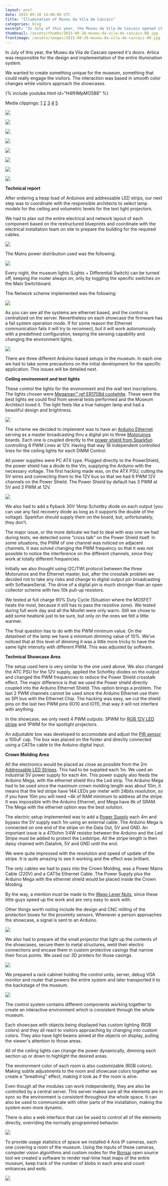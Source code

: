 ```yaml
---
layout: post
date: 2015-09-28 14:00:00 UTC
title: "Illumination of Museu da Vila de Cascais"
categories: blog
excerpt: "In July of this year, the Museu da Vila de Cascais opened it's doors. Artica was responsible for the design and implementation of the entire illumination system."
thumbnail: /assets/thumbs/2015-09-28-museu-da-vila-de-cascais-08.jpg
frontimage: /assets/images/2015-09-28-museu-da-vila-de-cascais-08.jpg
---
```


In July of this year, the Museu da Vila de Cascais opened it's doors. Artica was responsible for the design and implementation of the entire illumination system.

We wanted to create something unique for the museum, something that could really engage the visitors. The interaction was based in smooth color changes while visitors approach the showcases.

{% include youtube.html id="H4fHMpMO588" %}

Media clippings: [1][1] [2][2] [3][3] [4][4] [5][5]

![](/assets/images/2015-09-28-museu-da-vila-de-cascais-01.jpg)

![](/assets/images/2015-09-28-museu-da-vila-de-cascais-02.jpg)

![](/assets/images/2015-09-28-museu-da-vila-de-cascais-03.jpg)

![](/assets/images/2015-09-28-museu-da-vila-de-cascais-04.jpg)

![](/assets/images/2015-09-28-museu-da-vila-de-cascais-05.jpg)

![](/assets/images/2015-09-28-museu-da-vila-de-cascais-06.jpg)

![](/assets/images/2015-09-28-museu-da-vila-de-cascais-07.jpg)

![](/assets/images/2015-09-28-museu-da-vila-de-cascais-08.jpg)

**Technical report**

After ordering a heap load of Arduinos and addressable LED strips, our next step was to coordinate with the responsible architects to select lamp models for the ceiling and volumetric levels for the text light projectors.

We had to plan out the entire electrical and network layout of each component based on the restructured blueprints and coordinate with the electrical installation team on site to prepare the building for the required cables.

![](/assets/images/2015-09-28-museu-da-vila-de-cascais-19.jpg)

The Mains power distribution used was the following:

![](/assets/images/2015-09-28-museu-da-vila-de-cascais-15.png)
 
Every night, the museum lights (Lights + Differential Switch) can be turned off, keeping the router always on, only by toggling the specific switches on the Main Switchboard.

The Network scheme implemented was the following:

![](/assets/images/2015-09-28-museu-da-vila-de-cascais-16.png)

As you can see all the systems are ethernet based, and the control is centralized on the server. Nevertheless on each showcase the firmware has a fail system operation mode. If for some reason the Ethernet communication fails it will try to reconnect, but it will work autonomously with a predefined configuration, keeping the sensing capability and changing the environment lights.

![](/assets/images/2015-09-28-museu-da-vila-de-cascais-17.png)

There are three different Arduino-based setups in the museum. In each one we had to take some precautions on the initial development for the specific application. This issues will be detailed next.

**Ceiling environment and text lights**

These control the lights for the environment and the wall text inscriptions. The lights chosen were [Megaman™ ref ER1708d coolwhite][7]. These were the best lights we could find from several tests performed and the Museum Architect loved it. The light feels like a true halogen lamp and had a beautiful design and brightness.

![](/assets/images/2015-09-28-museu-da-vila-de-cascais-18.png)

The scheme we decided to implement was to have an [Arduino Ethernet][8] serving as a master broadcasting thru a digital pin to three [Motoruinos][9] boards. Each one is coupled directly to the [power shield from Sparkfun][10] controlling 6 PWM Lines at 12V. Having that way 18 independent controlled lines for the ceiling lights for each DIMM Control.

All power supplies were PC ATX type. Plugged directly to the PowerShield, the power shield has a diode to the Vin, supplying the Arduino with the necessary voltage. The first hacking made was, on the ATX PSU, cutting the 5V wires and connecting them to the 12V bus so that we had 6 PWM 12V channels on the Power Shield. The Power Shield by default has 3 PWM at 5V and 3 PWM at 12V.

![](/assets/images/2015-09-28-museu-da-vila-de-cascais-09.jpg)

We also had to add a flyback 30V 1Amp Schottky diode on each output (you can use any fast recovery diode as long as it supports the double of the voltage). Sparkfun should supply them on the board, but, unfortunately, they don’t.

The major issue, or the more delicate we had to deal with was one we had during tests, we detected some “cross talk” on the Power Shield itself. In some situations, the PWM of one channel was noticed on adjacent channels. It was solved changing the PWM frequency so that it was not possible to notice the interference on the different channels, since they work at totally different frequencies.

Initially we also thought using I2C/TWI protocol between the three Motoruinos and the Ethernet master, but, after the crosstalk problem we decided not to take any risks and change to digital output pin broadcasting with SoftwareSerial. The drive of a digital pin is much stronger than an open collector scheme with two 10k pull-up resistors.

We tested at full charge 90% Duty Cycle (Situation where the MOSFET heats the most, because it still has to pass the resistive zone). We tested during full work day and all the Mosfet were only warm. Still we chose to add some heatsink just to be sure, but only on the ones we felt a little warmer.

The final question has to do with the PWM minimum value. On the datasheet of the lamp we have a minimum dimming value of 10%. We’ve noticed that at this level of dimming it was a little more tricky to have the same light intensity with different PWM. This was adjusted by software. 

**Technical Showcase Area**

The setup used here is very similar to the one used above. We also changed the ATC PSU for the 12V supply, applied the Schottky diodes on the output and changed the PWM frequencies to reduce the Power Shield crosstalk effect. The major difference is that we used the Power shield directly coupled into the Arduino Ethernet Shield. This option brings a problem. The last 2 PWM channels cannot be used since the Arduino Ethernet use them as SPI bus with the Ethernet Chip. The hacking was easy, we cut the shield pins on the last two PWM pins (IO10 and IO11), that way it will not interfere with anything.

In the showcase, we only need 4 PWM outputs: 3PWM for [RGB 12V LED stripe][11] and 1PWM for the spotlight projectors.

An adjustable box was developed to accomodate and adjust the [PIR sensor][12] a 100uF cap. The box was placed on the footer and directly connected using a CAT5e cable to the Arduino digital input.

**Crown Molding Area**

All the electronics would be placed as close as possible from the 2m [Addressable LED Stripes][13]. This had to be supplied each 1m. We used an industrial 5V power supply for each 4m. This power supply also feeds the Arduino Mega, with the ethernet shield thru the Led strip. The Arduino Mega had to be used since the maximum crown molding length was about 10m, it means that the led stripe have 144 LEDs per meter with 24bits resolution, so if you have 10m you will need ~4k of RAM minimum to address all the stripe. It was impossible with the Arduino Ethernet, and Mega have 8k of SRAM. The Mega with the ethernet option was the best solution.

The electric setup implemented was to add a [Power Supply][15] each 4m and bypass the 5V supply each 1m using an external cable. The Arduino Mega is connected on one end of the stripe on the Data Out, 5V and GND. An important issue is a 470ohm 1/4W resistor between the Arduino and the Led Stripe must be added to protect the Ledstripe. All the stripe length is then daisy chained with Datalink, 5V and GND until the end.

We were quite impressed with the resolution and speed of update of the stripe. It is quite amazing to see it working and the effect was brilliant.

The only cables we had to pass into the Crown Molding, was a Power Mains Cable (220V) and a CAT5e Ethernet Cable. The Power Supply plus the Arduino Mega with the ethernet shield would be placed inside the Crown Molding.

By the way, a mention must be made to the [Wago Lever Nuts][14], since these little guys speed up the work and are very easy to work with.

Other things worth noting include the design and CNC milling of the protection boxes for the proximity sensors. Whenever a person approaches the showcase, a signal is sent to an Arduino.

![](/assets/images/2015-09-28-museu-da-vila-de-cascais-14.jpg)

We also had to prepare all the small projector that light up the contents of the showcases, secure them to metal structures, weld their electric connections and encase them in custom protective casings that narrow their focus points. We used our 3D printers for those casings.

![](/assets/images/2015-09-28-museu-da-vila-de-cascais-13.jpg)

We prepared a rack cabinet holding the control units, server, debug VGA monitor and router that powers the entire system and later transported it to the backstage of the museum.

![](/assets/images/2015-09-28-museu-da-vila-de-cascais-12.jpg)

The control system contains different components working together to create an interactive environment which is consistent through the whole museum.

Each showcase with objects being displayed has custom lighting (RGB colors) and they all react to visitors approaching by changing into custom colors. They also have light beams aimed at the objects on display, pulling the viewer's attention to those areas.

All of the ceiling lights can change the power dynamically, dimming each section up or down to highlight the desired areas.

The environment color of each room is also customizable (RGB colors). Making subtle adjustments to the room and showcase colors together we create a "breathing" effect, making it look as if the room is alive.

Even though all the modules can work independently, they are also be controlled by a central server. This server makes sure all the elements are in sync so the environment is consistent throughout the whole space. It can also be used to communicate with other parts of the installation, making the system even more dynamic.

There is also a web interface that can be used to control all of the elements directly, overriding the normally programmed behavior.

![](/assets/images/2015-09-28-museu-da-vila-de-cascais-10.png)

To provide usage statistics of space we installed 4 Axis IP cameras, each one covering a room of the museum. Using the inputs of these cameras, computer vision algorithms and custom nodes for the [Bonsai][6] open source tool we created a software to render real-time heat maps of the entire museum, keep track of the number of blobs in each area and count entrances and exits.

![](/assets/images/2015-09-28-museu-da-vila-de-cascais-11.png)

[1]: http://www.cm-cascais.pt/video/inauguracao-do-museu-da-vila-pacos-do-concelho-julho-2015
[2]: http://sicnoticias.sapo.pt/cultura/2015-07-21-Abre-Museu-da-Vila-em-Cascais
[3]: http://www.cyberjornal.net/index.php?option=com_content&view=article&id=1709:museu-da-vila-abre-em-cascais&catid=78:historia-e-patrimonio&Itemid=30
[4]: https://pampatrimonioartesemuseus.wordpress.com/2015/07/21/abre-museu-da-vila-em-cascais
[5]: http://canelaehortela.com/cascais-ganha-museu-da-vila/
[6]: https://bitbucket.org/horizongir/bonsai
[7]: http://www.megaman.cc/products/led/led-reflector/ER1708d-50H36D/?voltage=12v
[8]: https://www.arduino.cc/en/Main/ArduinoBoardEthernet
[9]: http://www.guibot.pt/motoruino/
[10]: https://www.sparkfun.com/products/10618
[11]: http://www.mauser.pt/catalog/product_info.php?cPath=735_751_1371&products_id=69780
[12]: http://pt.farnell.com/panasonic-electric-works/amn31111/sensor-motion-5m-100-82-black/dp/1373710
[13]: http://www.inmotion.pt/en/adafruit/1188-adafruit-neopixel-digital-rgb-led-strip-144-led-1m-black.html
[14]: http://toolguyd.com/wago-lever-nuts/
[15]: http://www.mauser.pt/catalog/product_info.php?cPath=23_723&products_id=70902
